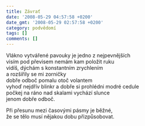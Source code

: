 ```yaml
---
title: Závrať
date: '2008-05-29 04:57:58 +0200'
date_gmt: '2008-05-29 02:57:58 +0200'
category: podvědomí
tags: []
comments: []
---
```

<p>Vlákno vytvářené pavouky je jedno z nejpevnějších<br />
visím pod převisem nemám kam položit ruku<br />
vidíš, dýchám s konstantním zrychlením<br />
a rozšířily se mi zorničky<br />
dobře odboč pomalu otoč volantem<br />
vyhoď nejdřív blinkr a dobře si prohlédni modré cedule<br />
počkej na ráno nad skalami vychází slunce<br />
jenom dobře odboč.</p>
<p>Při přesunu mezi časovými pásmy je běžné,<br />
že se tělo musí nějakou dobu přizpůsobovat.</p>
